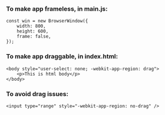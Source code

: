 ### To make app frameless, in main.js:

    const win = new BrowserWindow({
        width: 800,
        height: 600,
        frame: false,
    });

### To make app draggable, in index.html:

    <body style="user-select: none; -webkit-app-region: drag">
        <p>This is html body</p>
    </body>

### To avoid drag issues:

    <input type="range" style="-webkit-app-region: no-drag" />
